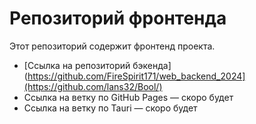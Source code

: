 # Репозиторий фронтенда

Этот репозиторий содержит фронтенд проекта.

- [Ссылка на репозиторий бэкенда](https://github.com/FireSpirit171/web_backend_2024](https://github.com/lans32/Bool/)
- Ссылка на ветку по GitHub Pages — скоро будет
- Ссылка на ветку по Tauri — скоро будет
